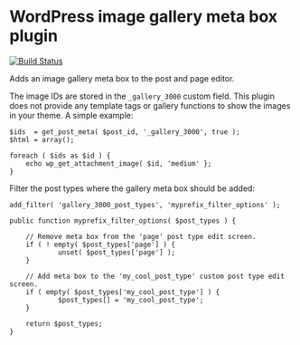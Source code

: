 # WordPress image gallery meta box plugin

[![Build Status](https://travis-ci.org/barryceelen/wp-gallery-3000.svg?branch=master)](https://travis-ci.org/barryceelen/wp-gallery-3000)

Adds an image gallery meta box to the post and page editor.

The image IDs are stored in the `_gallery_3000` custom field. This plugin does not provide any template tags or gallery functions to show the images in your theme. A simple example:

```
$ids  = get_post_meta( $post_id, '_gallery_3000', true );
$html = array();

foreach ( $ids as $id ) {
	echo wp_get_attachment_image( $id, 'medium' };
}
```


Filter the post types where the gallery meta box should be added:

```
add_filter( 'gallery_3000_post_types', 'myprefix_filter_options' );

public function myprefix_filter_options( $post_types ) {

	// Remove meta box from the 'page' post type edit screen.
	if ( ! empty( $post_types['page'] ) {
			unset( $post_types['page'] );
	}

	// Add meta box to the 'my_cool_post_type' custom post type edit screen.
	if ( empty( $post_types['my_cool_post_type'] ) {
			$post_types[] = 'my_cool_post_type';
	}

	return $post_types;
}
```